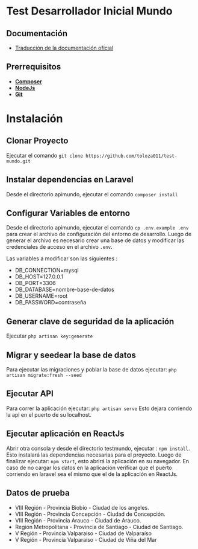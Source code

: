 # Test Desarrollador Inicial Mundo

## Documentación

- [Traducción de la documentación oficial](https://laravel.com/docs/8.x)


## Prerrequisitos
- **[Composer](https://getcomposer.org)**
- **[NodeJs](https://nodejs.org/es/)**
- **[Git](https://git-scm.com/downloads)**

# Instalación

## Clonar Proyecto 

Ejecutar el comando `git clone https://github.com/toloza011/test-mundo.git`

## Instalar dependencias en Laravel

Desde el directorio apimundo, ejecutar el comando `composer install`

## Configurar Variables de entorno

Desde el directorio apimundo, ejecutar el comando `cp .env.example .env` para crear el archivo de configuración del entorno de desarrollo.
Luego de generar el archivo es necesario crear una base de datos y modificar las credenciales de acceso en el archivo `.env`.

Las variables a modificar son las siguientes : 
- DB_CONNECTION=mysql
- DB_HOST=127.0.0.1
- DB_PORT=3306
- DB_DATABASE=nombre-base-de-datos
- DB_USERNAME=root
- DB_PASSWORD=contraseña

## Generar clave de seguridad de la aplicación

Ejecutar `php artisan key:generate`

## Migrar y seedear la base de datos 

Para ejecutar las migraciones y poblar la base de datos ejecutar: `php artisan migrate:fresh --seed`

## Ejecutar API

Para correr la aplicación ejecutar: `php artisan serve` 
Esto dejara corriendo la api en el puerto de su localhost.

## Ejecutar aplicación en ReactJs

Abrir otra consola y desde el directorio testmundo, ejecutar : `npm install`. 
Esto instalará las dependencias necesarias para el proyecto. Luego de finalizar ejecutar: `npm start`, esto abrirá la aplicación en su navegador.
En caso de no cargar los datos en la aplicación verificar que el puerto corriendo en laravel sea el mismo que el de la aplicación en ReactJs.

## Datos de prueba 

- VIII Región - Provincia Biobío - Ciudad de los angeles.
- VIII Región - Provincia Concepción - Ciudad de Concepción.
- VIII Región - Provincia Arauco - Ciudad de Arauco.
- Región Metropolitana - Provincia de Santiago - Ciudad de Santiago.
- V Región - Provincia Valparaíso - Ciudad de Valparaíso
- V Región - Provincia Valparaíso - Ciudad de Viña del Mar



